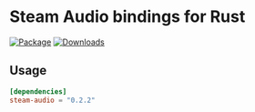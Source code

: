 # Steam Audio bindings for Rust

[![Package](https://img.shields.io/crates/v/steam-audio.svg)](https://crates.io/crates/steam-audio)
[![Downloads](https://img.shields.io/crates/d/steam-audio.svg)](https://crates.io/crates/steam-audio)

## Usage
```toml
[dependencies]
steam-audio = "0.2.2"
```
